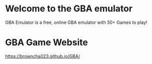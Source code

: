 # Welcome to the GBA emulator

GBA Emulator is a free, online GBA emulator with 50+ Games to play!

# GBA Game Website

https://browncha023.github.io/GBA/

